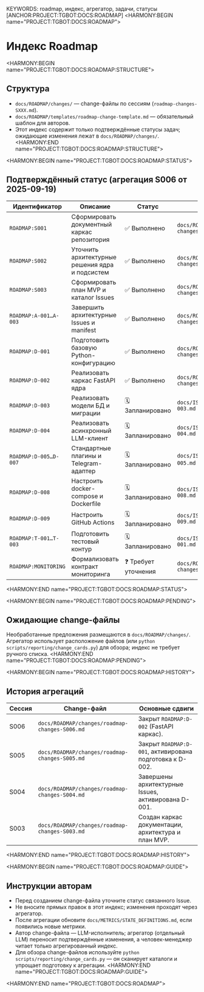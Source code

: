 KEYWORDS: roadmap, индекс, агрегатор, задачи, статусы
[ANCHOR:PROJECT:TGBOT:DOCS:ROADMAP]
<HARMONY:BEGIN name="PROJECT:TGBOT:DOCS:ROADMAP">
# Индекс Roadmap

<HARMONY:BEGIN name="PROJECT:TGBOT:DOCS:ROADMAP:STRUCTURE">
## Структура
- `docs/ROADMAP/changes/` — change-файлы по сессиям (`roadmap-changes-SXXX.md`).
- `docs/ROADMAP/templates/roadmap-change-template.md` — обязательный шаблон для авторов.
- Этот индекс содержит только подтверждённые статусы задач; ожидающие изменения лежат в `docs/ROADMAP/changes/`.
<HARMONY:END name="PROJECT:TGBOT:DOCS:ROADMAP:STRUCTURE">

<HARMONY:BEGIN name="PROJECT:TGBOT:DOCS:ROADMAP:STATUS">
## Подтверждённый статус (агрегация S006 от 2025-09-19)
| Идентификатор | Описание | Статус | Источник |
|---------------|----------|--------|----------|
| `ROADMAP:S001` | Сформировать документный каркас репозитория | ✅ Выполнено | `docs/ROADMAP/changes/roadmap-changes-S003.md` |
| `ROADMAP:S002` | Уточнить архитектурные решения ядра и подсистем | ✅ Выполнено | `docs/ROADMAP/changes/roadmap-changes-S003.md` |
| `ROADMAP:S003` | Сформировать план MVP и каталог Issues | ✅ Выполнено | `docs/ROADMAP/changes/roadmap-changes-S003.md` |
| `ROADMAP:A-001…A-003` | Завершить архитектурные Issues и manifest | ✅ Выполнено | `docs/ROADMAP/changes/roadmap-changes-S004.md` |
| `ROADMAP:D-001` | Подготовить базовую Python-конфигурацию | ✅ Выполнено | `docs/ROADMAP/changes/roadmap-changes-S005.md` |
| `ROADMAP:D-002` | Реализовать каркас FastAPI ядра | ✅ Выполнено | `docs/ROADMAP/changes/roadmap-changes-S006.md` |
| `ROADMAP:D-003` | Реализовать модели БД и миграции | 🗓 Запланировано | `docs/ISSUES/BACKLOG/ISSUE-D-003.md` |
| `ROADMAP:D-004` | Реализовать асинхронный LLM-клиент | 🗓 Запланировано | `docs/ISSUES/BACKLOG/ISSUE-D-004.md` |
| `ROADMAP:D-005…D-007` | Стандартные плагины и Telegram-адаптер | 🗓 Запланировано | `docs/ISSUES/BACKLOG/ISSUE-D-005.md` и далее |
| `ROADMAP:D-008` | Настроить docker-compose и Dockerfile | 🗓 Запланировано | `docs/ISSUES/BACKLOG/ISSUE-D-008.md` |
| `ROADMAP:D-009` | Настроить GitHub Actions | 🗓 Запланировано | `docs/ISSUES/BACKLOG/ISSUE-D-009.md` |
| `ROADMAP:T-001…T-003` | Подготовить тестовый контур | 🗓 Запланировано | `docs/ISSUES/BACKLOG/ISSUE-T-001.md` |
| `ROADMAP:MONITORING` | Формализовать контракт мониторинга | ❓ Требует уточнения | `docs/ROADMAP/changes/roadmap-changes-S004.md` |
<HARMONY:END name="PROJECT:TGBOT:DOCS:ROADMAP:STATUS">

<HARMONY:BEGIN name="PROJECT:TGBOT:DOCS:ROADMAP:PENDING">
## Ожидающие change-файлы
Необработанные предложения размещаются в `docs/ROADMAP/changes/`. Агрегатор использует расположение файлов (или
`python scripts/reporting/change_cards.py`) для обзора; индекс не требует ручного списка.
<HARMONY:END name="PROJECT:TGBOT:DOCS:ROADMAP:PENDING">

<HARMONY:BEGIN name="PROJECT:TGBOT:DOCS:ROADMAP:HISTORY">
## История агрегаций
| Сессия | Change-файл | Основные сдвиги |
|--------|-------------|-----------------|
| S006 | `docs/ROADMAP/changes/roadmap-changes-S006.md` | Закрыт `ROADMAP:D-002` (FastAPI каркас). |
| S005 | `docs/ROADMAP/changes/roadmap-changes-S005.md` | Закрыт `ROADMAP:D-001`, активирована подготовка к D-002. |
| S004 | `docs/ROADMAP/changes/roadmap-changes-S004.md` | Завершены архитектурные Issues, активирована D-001. |
| S003 | `docs/ROADMAP/changes/roadmap-changes-S003.md` | Создан каркас документации, архитектура и план MVP. |
<HARMONY:END name="PROJECT:TGBOT:DOCS:ROADMAP:HISTORY">

<HARMONY:BEGIN name="PROJECT:TGBOT:DOCS:ROADMAP:GUIDE">
## Инструкции авторам
- Перед созданием change-файла уточните статус связанного Issue.
- Не вносите прямых правок в этот индекс; изменения проходят через агрегатор.
- После агрегации обновите `docs/METRICS/STATE_DEFINITIONS.md`, если появились новые метрики.
- Автор change-файла — LLM-исполнитель; агрегатор (отдельный LLM) переносит подтверждённые изменения, а человек-менеджер
  читает только агрегированный индекс.
- Для обзора change-файлов используйте `python scripts/reporting/change_cards.py` — он сканирует каталоги и упрощает подготовку к агрегации.
<HARMONY:END name="PROJECT:TGBOT:DOCS:ROADMAP:GUIDE">

<HARMONY:END name="PROJECT:TGBOT:DOCS:ROADMAP">
